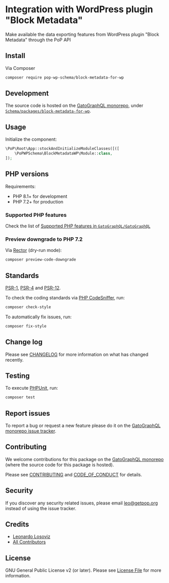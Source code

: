 # Integration with WordPress plugin "Block Metadata" 

<!--
[![Build Status][ico-travis]][link-travis]
[![Quality Score][ico-code-quality]][link-code-quality]
[![Software License][ico-license]](LICENSE.md)
[![Latest Version on Packagist][ico-version]][link-packagist]
[![Coverage Status][ico-scrutinizer]][link-scrutinizer]
[![Total Downloads][ico-downloads]][link-downloads]
-->

Make available the data exporting features from WordPress plugin "Block Metadata" through the PoP API

## Install

Via Composer

``` bash
composer require pop-wp-schema/block-metadata-for-wp
```

## Development

The source code is hosted on the [GatoGraphQL monorepo](https://github.com/GatoGraphQL/GatoGraphQL), under [`Schema/packages/block-metadata-for-wp`](https://github.com/GatoGraphQL/GatoGraphQL/tree/master/layers/Schema/packages/block-metadata-for-wp).

## Usage

Initialize the component:

``` php
\PoP\Root\App::stockAndInitializeModuleClasses([([
    \PoPWPSchema\BlockMetadataWP\Module::class,
]);
```

## PHP versions

Requirements:

- PHP 8.1+ for development
- PHP 7.2+ for production

### Supported PHP features

Check the list of [Supported PHP features in `GatoGraphQL/GatoGraphQL`](https://github.com/GatoGraphQL/GatoGraphQL/blob/master/docs/supported-php-features.md)

### Preview downgrade to PHP 7.2

Via [Rector](https://github.com/rectorphp/rector) (dry-run mode):

```bash
composer preview-code-downgrade
```

## Standards

[PSR-1](https://www.php-fig.org/psr/psr-1), [PSR-4](https://www.php-fig.org/psr/psr-4) and [PSR-12](https://www.php-fig.org/psr/psr-12).

To check the coding standards via [PHP CodeSniffer](https://github.com/squizlabs/PHP_CodeSniffer), run:

``` bash
composer check-style
```

To automatically fix issues, run:

``` bash
composer fix-style
```

## Change log

Please see [CHANGELOG](CHANGELOG.md) for more information on what has changed recently.

## Testing

To execute [PHPUnit](https://phpunit.de/), run:

``` bash
composer test
```

## Report issues

To report a bug or request a new feature please do it on the [GatoGraphQL monorepo issue tracker](https://github.com/GatoGraphQL/GatoGraphQL/issues).

## Contributing

We welcome contributions for this package on the [GatoGraphQL monorepo](https://github.com/GatoGraphQL/GatoGraphQL) (where the source code for this package is hosted).

Please see [CONTRIBUTING](CONTRIBUTING.md) and [CODE_OF_CONDUCT](CODE_OF_CONDUCT.md) for details.

## Security

If you discover any security related issues, please email leo@getpop.org instead of using the issue tracker.

## Credits

- [Leonardo Losoviz][link-author]
- [All Contributors][link-contributors]

## License

GNU General Public License v2 (or later). Please see [License File](LICENSE.md) for more information.

[ico-version]: https://img.shields.io/packagist/v/pop-wp-schema/block-metadata-for-wp.svg?style=flat-square
[ico-license]: https://img.shields.io/badge/license-GPLv2-brightgreen.svg?style=flat-square
[ico-travis]: https://img.shields.io/travis/pop-wp-schema/block-metadata-for-wp/master.svg?style=flat-square
[ico-scrutinizer]: https://img.shields.io/scrutinizer/coverage/g/pop-wp-schema/block-metadata-for-wp.svg?style=flat-square
[ico-code-quality]: https://img.shields.io/scrutinizer/g/pop-wp-schema/block-metadata-for-wp.svg?style=flat-square
[ico-downloads]: https://img.shields.io/packagist/dt/pop-wp-schema/block-metadata-for-wp.svg?style=flat-square

[link-packagist]: https://packagist.org/packages/pop-wp-schema/block-metadata-for-wp
[link-travis]: https://travis-ci.org/pop-wp-schema/block-metadata-for-wp
[link-scrutinizer]: https://scrutinizer-ci.com/g/pop-wp-schema/block-metadata-for-wp/code-structure
[link-code-quality]: https://scrutinizer-ci.com/g/pop-wp-schema/block-metadata-for-wp
[link-downloads]: https://packagist.org/packages/pop-wp-schema/block-metadata-for-wp
[link-author]: https://github.com/leoloso
[link-contributors]: ../../../../../../contributors
